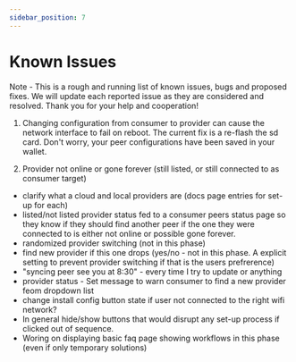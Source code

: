 ```yaml
---
sidebar_position: 7
---
```


# Known Issues

Note - This is a rough and running list of known issues, bugs and proposed fixes. We will update each reported issue as they are considered and resolved. Thank you for your help and cooperation!

1. Changing configuration from consumer to provider can cause the network interface to fail on reboot. The current fix is a re-flash the sd card. Don't worry, your peer configurations have been saved in your wallet. 

2. Provider not online or gone forever (still listed, or still connected to as consumer target)

- clarify what a cloud and local providers are (docs page entries for set-up for each)
- listed/not listed provider status fed to a consumer peers status page so they know if they should find another peer if the one they were connected to is either not online or possible gone forever.
- randomized provider switching (not in this phase)
- find new provider if this one drops (yes/no - not in this phase. A explicit setting to prevent provider switching if that is the users prefrerence)
- "syncing peer see you at 8:30" - every time I try to update or anything
- provider status - Set message to warn consumer to find a new provider feom dropdown list
- change install config button state if user not connected to the right wifi network?
- In general hide/show buttons that would disrupt any set-up process if clicked out of sequence.
- Woring on displaying basic faq page showing workflows in this phase (even if only temporary solutions)